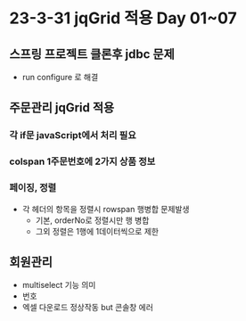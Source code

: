 # 23-3-31 jqGrid 적용 Day 01~07

## 스프링 프로젝트 클론후 jdbc 문제

- run configure 로 해결

## 주문관리  jqGrid 적용

### 각 if문 javaScript에서 처리 필요

### colspan 1주문번호에 2가지 상품 정보

### 페이징, 정렬

- 각 헤더의 항목을 정렬시 rowspan 행병합 문제발생 
  - 기본, orderNo로 정렬시만 행 병합
  - 그외 정렬은 1행에 1데이터씩으로 제한

## 회원관리 

- multiselect 기능 의미
- 번호
- 엑셀 다운로드 정상작동 but 콘솔창 에러
